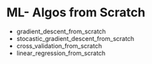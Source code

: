 # ML- Algos from Scratch

- gradient_descent_from_scratch
- stocastic_gradient_descent_from_scratch
- cross_validation_from_scratch
- linear_regression_from_scratch
